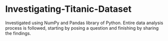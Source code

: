 # Investigating-Titanic-Dataset
Investigated using NumPy and Pandas library of Python. Entire data analysis process is followed, starting by posing a question and finishing by sharing the findings.
